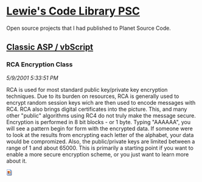 # [Lewie's Code Library PSC](../../README.md)

Open source projects that I had published to Planet Source Code.

## [Classic ASP / vbScript](../README.md)

### RCA Encryption Class

*5/9/2001 5:33:51 PM*

RCA is used for most standard public key/private key encryption techniques. Due to its burden on resources, RCA is generally used to encrypt random session keys wich are then used to encode messages with RC4. RCA also brings digital certificates into the picture. This, and many other "public" algorithms using RC4 do not truly make the message secure. Encryption is performed in 8 bit blocks - or 1 byte. Typing "AAAAAA", you will see a pattern begin for form with the encrypted data. If someone were to look at the results from encrypting each letter of the alphabet, your data would be compromized. Also, the public/private keys are limited between a range of 1 and about 65000. This is primarily a starting point if you want to enable a more secure encryption scheme, or you just want to learn more about it.

![Screenshot of RCA Encryption Class](/screenshot.gif)



